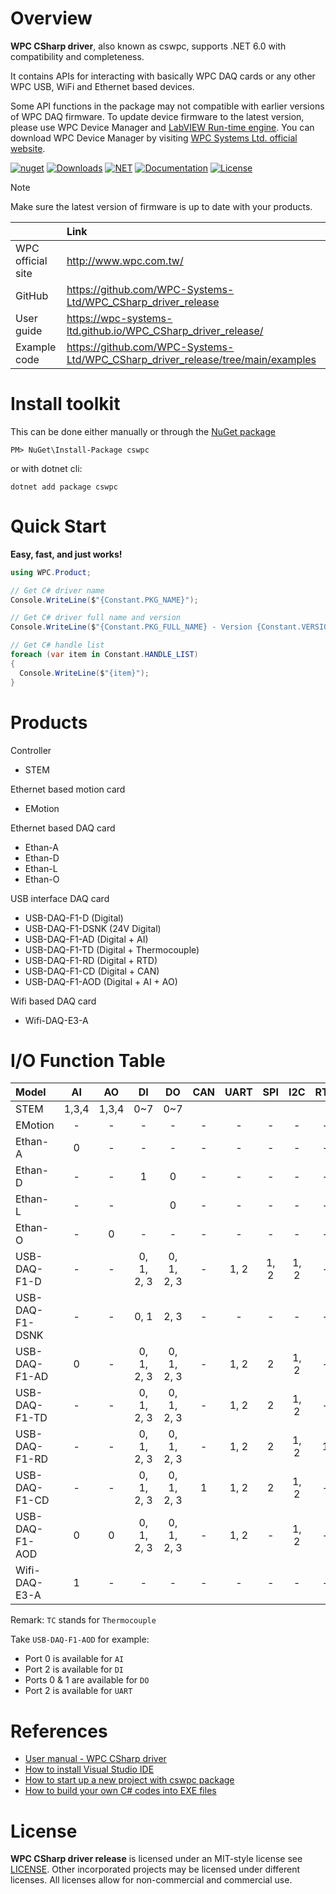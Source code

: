 # Overview

**WPC CSharp driver**, also known as cswpc, supports .NET 6.0 with compatibility and completeness.

It contains APIs for interacting with basically WPC DAQ cards or any other WPC USB, WiFi and Ethernet based devices.

Some API functions in the package may not compatible with earlier versions of WPC DAQ firmware. To update device firmware to the latest version, please use WPC Device Manager and [LabVIEW Run-time engine](https://drive.google.com/file/d/1Uj6r65KhNxvuApiqrMkZp-NWyq-Eek-k/view).
You can download WPC Device Manager by visiting [WPC Systems Ltd. official website](http://www.wpc.com.tw/36039260092584721462-daq1.html).

[![nuget](https://img.shields.io/nuget/v/cswpc)](https://www.nuget.org/packages/cswpc)
[![Downloads](https://img.shields.io/nuget/dt/cswpc?color=%20)](https://www.nuget.org/packages/cswpc)
[![NET](https://img.shields.io/badge/.NET-6.0-blue.svg)](https://dotnet.microsoft.com/en-us/)
[![Documentation](https://img.shields.io/badge/docs-website-purple.svg)](https://wpc-systems-ltd.github.io/WPC_CSharp_driver_release/)
[![License](https://img.shields.io/badge/License-MIT-yellow.svg)](https://opensource.org/licenses/MIT)

> [!Note]
> Make sure the latest version of firmware is up to date with your products.

|                   |                 Link                                                            |
|:------------------|:--------------------------------------------------------------------------------|
| WPC official site | http://www.wpc.com.tw/                                                          |
| GitHub			      | https://github.com/WPC-Systems-Ltd/WPC_CSharp_driver_release                    |
| User guide        | https://wpc-systems-ltd.github.io/WPC_CSharp_driver_release/                    |
| Example code      | https://github.com/WPC-Systems-Ltd/WPC_CSharp_driver_release/tree/main/examples |


# Install toolkit

This can be done either manually or through the [NuGet package](https://www.nuget.org/packages/cswpc)

```
PM> NuGet\Install-Package cswpc
```

or with dotnet cli:

```
dotnet add package cswpc
```

# Quick Start

**Easy, fast, and just works!**

```csharp
using WPC.Product;

// Get C# driver name
Console.WriteLine($"{Constant.PKG_NAME}");

// Get C# driver full name and version
Console.WriteLine($"{Constant.PKG_FULL_NAME} - Version {Constant.VERSION}");

// Get C# handle list
foreach (var item in Constant.HANDLE_LIST)
{
  Console.WriteLine($"{item}");
}
```

# Products

Controller
- STEM

Ethernet based motion card
- EMotion

Ethernet based DAQ card
- Ethan-A
- Ethan-D
- Ethan-L
- Ethan-O

USB interface DAQ card
- USB-DAQ-F1-D (Digital)
- USB-DAQ-F1-DSNK (24V Digital)
- USB-DAQ-F1-AD (Digital + AI)
- USB-DAQ-F1-TD (Digital + Thermocouple)
- USB-DAQ-F1-RD (Digital + RTD)
- USB-DAQ-F1-CD (Digital + CAN)
- USB-DAQ-F1-AOD (Digital + AI + AO)

Wifi based DAQ card
- Wifi-DAQ-E3-A

# I/O Function Table

| Model           | AI  | AO  | DI         | DO         | CAN | UART | SPI | I2C  | RTD | TC | Motion |
|:----------------|:---:|:---:|:----------:|:----------:|:---:|:----:|:---:|:----:|:---:|:--:|:------:|
| STEM            |1,3,4|1,3,4|0~7		     |0~7         |     |      |     |      |     |    |        |
| EMotion         | -   | -   | -          | -          |-    |-     |-    |-     | -   |-   | 0      |
| Ethan-A         | 0   | -   | -          | -          |-    |-     |-    |-     | -   |-   |-       |
| Ethan-D         | -   | -   | 1          | 0          |-    |-     |-    |-     | -   |-   |-       |
| Ethan-L         | -   | -   |            | 0          |-    |-     |-    |-     | -   |-   |-       |
| Ethan-O         | -   | 0   | -          | -          |-    |-     |-    |-     | -   |-   |-       |
| USB-DAQ-F1-D    | -   | -   | 0, 1, 2, 3 | 0, 1, 2, 3 |-    |1, 2  |1, 2 | 1, 2 | -   |-   |-       |
| USB-DAQ-F1-DSNK | -   | -   | 0, 1       | 2, 3       |-    |-     |-    |-     | -   |-   |-       |
| USB-DAQ-F1-AD   | 0   | -   | 0, 1, 2, 3 | 0, 1, 2, 3 |-    |1, 2  |2    | 1, 2 | -   |-   |-       |
| USB-DAQ-F1-TD   | -   | -   | 0, 1, 2, 3 | 0, 1, 2, 3 |-    |1, 2  |2    | 1, 2 | -   |1   |-       |
| USB-DAQ-F1-RD   | -   | -   | 0, 1, 2, 3 | 0, 1, 2, 3 |-    |1, 2  |2    | 1, 2 | 1   |-   |-       |
| USB-DAQ-F1-CD   | -   | -   | 0, 1, 2, 3 | 0, 1, 2, 3 |1    |1, 2  |2    | 1, 2 | -   |-   |-       |
| USB-DAQ-F1-AOD  | 0   | 0   | 0, 1, 2, 3 | 0, 1, 2, 3 |-    |1, 2  |-    | 1, 2 | -   |-   |-       |
| Wifi-DAQ-E3-A   | 1   | -   | -          | -          |-    |-     |-    |-     | -   |-   |-       |

Remark: `TC` stands for `Thermocouple`

Take `USB-DAQ-F1-AOD` for example:
- Port 0 is available for `AI`
- Port 2 is available for `DI`
- Ports 0 & 1 are available for `DO`
- Port 2 is available for `UART`

# References
- [User manual - WPC CSharp driver](https://wpc-systems-ltd.github.io/WPC_CSharp_driver_release/)
- [How to install Visual Studio IDE](https://github.com/WPC-Systems-Ltd/WPC_CSharp_driver_release/wiki/How-to-install-Visual-Studio-IDE)
- [How to start up a new project with cswpc package](https://github.com/WPC-Systems-Ltd/WPC_CSharp_driver_release/wiki/How-to-start-up-a-new-project-with-cswpc-package)
- [How to build your own C# codes into EXE files](https://github.com/WPC-Systems-Ltd/WPC_CSharp_driver_release/wiki/How-to-build-your-own-C%23-codes-into-EXE-files)

# License

**WPC CSharp driver release** is licensed under an MIT-style license see
[LICENSE](https://github.com/WPC-Systems-Ltd/WPC_CSharp_driver_release/blob/main/LICENSE). Other incorporated projects may be licensed under different licenses.
All licenses allow for non-commercial and commercial use.
